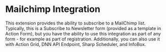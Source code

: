 Mailchimp Integration
=======


This extension provides the ability to subscribe to a MailChimp list. Typically, this is a Subscribe to Newsletter form (provided as a template in Action Form), but you have the ability to use this integration as part of any form - for example as part of registration. Additionally, you can also use it with Action Grid, DNN API Endpoint, Sharp Scheduler, and InfoBox.
